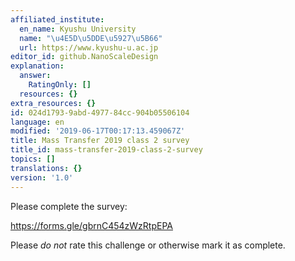 ```yaml
---
affiliated_institute:
  en_name: Kyushu University
  name: "\u4E5D\u5DDE\u5927\u5B66"
  url: https://www.kyushu-u.ac.jp
editor_id: github.NanoScaleDesign
explanation:
  answer:
    RatingOnly: []
  resources: {}
extra_resources: {}
id: 024d1793-9abd-4977-84cc-904b05506104
language: en
modified: '2019-06-17T00:17:13.459067Z'
title: Mass Transfer 2019 class 2 survey
title_id: mass-transfer-2019-class-2-survey
topics: []
translations: {}
version: '1.0'
---
```


Please complete the survey:

https://forms.gle/gbrnC454zWzRtpEPA

Please *do not* rate this challenge or otherwise mark it as complete.
